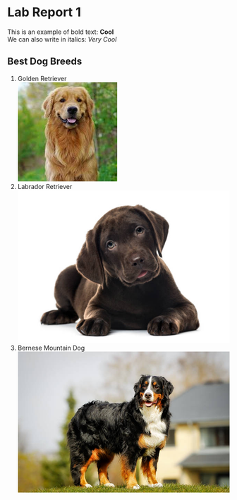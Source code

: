 # Lab Report 1 
This is an example of bold text: **Cool**\
We can also write in italics:  _Very Cool_ 
## Best Dog Breeds
1. Golden Retriever\
![Image](https://github.com/rickrodness/cse15l-lab-reports/blob/main/golden.jpg?raw=true)
2. Labrador Retriever\
![Image](https://github.com/rickrodness/cse15l-lab-reports/blob/main/choc_pup.jpg)
3. Bernese Mountain Dog\
![Image](https://github.com/rickrodness/cse15l-lab-reports/blob/main/bernese.jpg)

   
